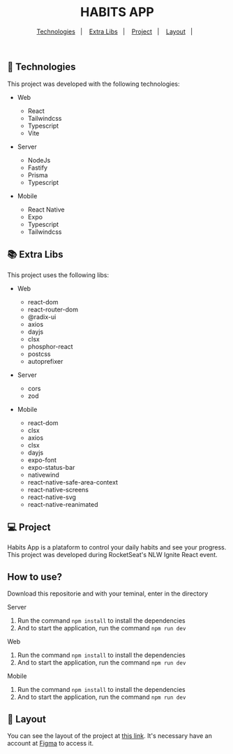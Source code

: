 <h1 align="center">
  HABITS APP
</h1>

<p align="center">
  <a href="#-technologies">Technologies</a>&nbsp;&nbsp;&nbsp;|&nbsp;&nbsp;&nbsp;
  <a href="#-extra-libs">Extra Libs</a>&nbsp;&nbsp;&nbsp;|&nbsp;&nbsp;&nbsp;
  <a href="#-project">Project</a>&nbsp;&nbsp;&nbsp;|&nbsp;&nbsp;&nbsp;
  <a href="#-layout">Layout</a>&nbsp;&nbsp;&nbsp;|&nbsp;&nbsp;&nbsp;
</p>

<br>

## 🚀 Technologies

This project was developed with the following technologies:

- Web

  - React
  - Tailwindcss
  - Typescript
  - Vite

- Server

  - NodeJs
  - Fastify
  - Prisma
  - Typescript

- Mobile

  - React Native
  - Expo
  - Typescript
  - Tailwindcss

## 📚 Extra Libs

This project uses the following libs:

- Web

  - react-dom
  - react-router-dom
  - @radix-ui
  - axios
  - dayjs
  - clsx
  - phosphor-react
  - postcss
  - autoprefixer

- Server

  - cors
  - zod

- Mobile

  - react-dom
  - clsx
  - axios
  - clsx
  - dayjs
  - expo-font
  - expo-status-bar
  - nativewind
  - react-native-safe-area-context
  - react-native-screens
  - react-native-svg
  - react-native-reanimated

## 💻 Project

Habits App is a plataform to control your daily habits and see your progress. This project was developed during RocketSeat's NLW Ignite React event.

## How to use?

Download this repositorie and with your teminal, enter in the directory

Server

1. Run the command `npm install` to install the dependencies
2. And to start the application, run the command `npm run dev`

Web

1. Run the command `npm install` to install the dependencies
2. And to start the application, run the command `npm run dev`

Mobile

1. Run the command `npm install` to install the dependencies
2. And to start the application, run the command `npm run dev`

## 🔖 Layout

You can see the layout of the project at [this link](https://www.figma.com/community/file/1195326661124171197/Habits-(i)). It's necessary have an account at [Figma](https://figma.com) to access it.
